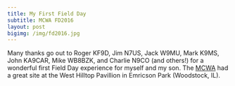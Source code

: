 ```yaml
---
title: My First Field Day
subtitle: MCWA FD2016
layout: post
bigimg: /img/fd2016.jpg
---
```


Many thanks go out to Roger KF9D, Jim N7US, Jack W9MU, Mark K9MS, John KA9CAR, Mike WB8BZK, and Charlie N9CO (and others!) for a wonderful first Field Day experience for myself and my son.
The [MCWA][mcwa] had a great site at the West Hilltop Pavillion in Emricson Park (Woodstock, IL).

[mcwa]: http://mcwa.org/
